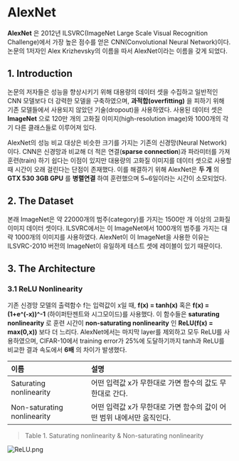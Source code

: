 # AlexNet  

 **AlexNet** 은 2012년 ILSVRC(ImageNet Large Scale Visual Recognition Challenge)에서 가장 높은 점수를 얻은 CNN(Convolutional Neural Network)이다.  
논문의 1저자인 Alex Krizhevsky의 이름을 따서 AlexNet이라는 이름을 갖게 되었다.  

## 1. Introduction  

 논문의 저자들은 성능을 향상시키기 위해 대용량의 데이터 셋을 수집하고 일반적인 CNN 모델보다 더 강력한 모델을 구축하였으며, **과적합(overfitting)** 을 피하기 위해 기존 모델들에서 사용되지 않았던 기술(dropout)을 사용하였다. 사용된 데이터 셋은 **ImageNet** 으로 120만 개의 고화질 이미지(high-resolution image)와 1000개의 각기 다른 클래스들로 이루어져 있다.  

 AlexNet의 성능 비교 대상은 비슷한 크기를 가지는 기존의 신경망(Neural Network)이다. CNN은 신경망과 비교해 더 적은 연결(**sparse connection**)과 파라미터를 가져 훈련(train) 하기 쉽다는 이점이 있지만 대용량의 고화질 이미지를 데이터 셋으로 사용할 때 시간이 오래 걸린다는 단점이 존재했다. 이를 해결하기 위해 AlexNet은 **두 개** 의 **GTX 530 3GB GPU** 를 **병렬연결** 하여 훈련했으며 5~6일이라는 시간이 소모되었다.  

## 2. The Dataset  

본래 ImageNet은 약 22000개의 범주(category)를 가지는 1500만 개 이상의 고화질 이미지 데이터 셋이다. ILSVRC에서는 이 ImageNet에서 1000개의 범주를 가지는 대략 1000개의 이미지를 사용하였다. AlexNet이 이 ImageNet을 사용한 이유는 ILSVRC-2010 버전의 ImageNet이 유일하게 테스트 셋에 레이블이 있기 때문이다.  

## 3. The Architecture  

### 3.1 ReLU Nonlinearity  

기존 신경망 모델의 출력함수 f는 입력값이 x일 때, **f(x) = tanh(x)** 혹은 **f(x) = (1+e^(-x))^-1** (하이퍼탄젠트와 시그모이드)를 사용했다. 이 함수들은 **saturating nonlinearity** 로 훈련 시간이 **non-saturating nonlinearity** 인 **ReLU(f(x) = max(0,x))** 보다 더 느리다. AlexNet에서는 마지막 layer를 제외하고 모두 ReLU를 사용하였으며, CIFAR-10에서 training error가 25%에 도달하기까지 tanh과 ReLU를 비교한 결과 속도에서 **6배** 의 차이가 발생했다.  

| 이름 | 설명  
|:-----|:----  
|Saturating nonlinearity | 어떤 입력값 x가 무한대로 가면 함수의 값도 무한대로 간다.  
|Non-saturating nonlinearity | 어떤 입력값 x가 무한대로 가면 함수의 값이 어떤 범위 내에서만 움직인다.  
> Table 1. Saturating nonlinearity & Non-saturating nonlinearity  


<img alt="ReLU.png" src="https://user-images.githubusercontent.com/43739827/91699092-badb6a00-ebae-11ea-9785-a242dae97375.png"></img>  
